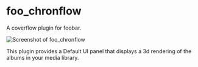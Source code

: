 # foo_chronflow

A coverflow plugin for foobar.

![Screenshot of foo_chronflow](http://chronial.de/foobar2000/foo_chronflow.png)

This plugin provides a Default UI panel that displays a 3d rendering of the
albums in your media library.